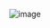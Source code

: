 ![image](https://github.com/zakaria0101echifaouy/Linux-Shell-HackerRank/assets/108145379/f55a07d0-e9be-4b6d-9afb-5749e9be858d)
